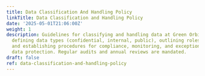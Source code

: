 ```yaml
---
title: Data Classification And Handling Policy
linkTitle: Data Classification and Handling Policy
date: '2025-05-01T21:06:00Z'
weight: 1
description: Guidelines for classifying and handling data at Green Orbit Digital include
  defining data types (confidential, internal, public), outlining roles and responsibilities,
  and establishing procedures for compliance, monitoring, and exceptions to ensure
  data protection. Regular audits and annual reviews are mandated.
draft: false
ref: data-classification-and-handling-policy
---
```


